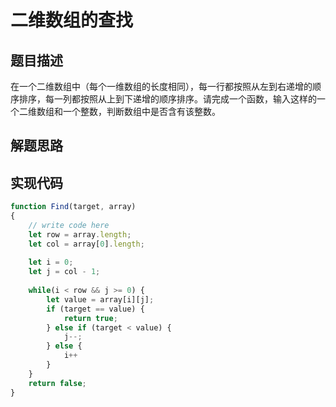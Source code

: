 # 二维数组的查找

## 题目描述

在一个二维数组中（每个一维数组的长度相同），每一行都按照从左到右递增的顺序排序，每一列都按照从上到下递增的顺序排序。请完成一个函数，输入这样的一个二维数组和一个整数，判断数组中是否含有该整数。

## 解题思路


## 实现代码

```js
function Find(target, array)
{
    // write code here
    let row = array.length;
    let col = array[0].length;
    
    let i = 0;
    let j = col - 1;
    
    while(i < row && j >= 0) {
        let value = array[i][j];
        if (target == value) {
            return true;
        } else if (target < value) {
            j--;
        } else {
            i++
        }
    }
    return false;
}
```